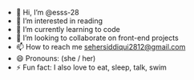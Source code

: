 - 👋 Hi, I’m @esss-28
- 👀 I’m interested in reading
- 🌱 I’m currently learning to code
- 💞️ I’m looking to collaborate on front-end projects
- 📫 How to reach me sehersiddiqui2812@gmail.com
- 😄 Pronouns: (she / her)
- ⚡ Fun fact: I also love to eat, sleep, talk, swim

<!---
esss-28/esss-28 is a ✨ special ✨ repository because its `README.md` (this file) appears on your GitHub profile.
You can click the Preview link to take a look at your changes.
--->
